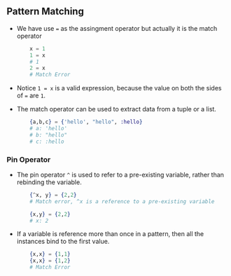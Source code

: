 ## Pattern Matching

* We have use `=` as the assingment operator but actually it is the match operator
    ``` elixir
        x = 1
        1 = x
        # 1
        2 = x
        # Match Error
    ```
* Notice `1 = x` is a valid expression, because the value on both the sides of `=` are `1`.

* The match operator can be used to extract data from a tuple or a list.
    ``` elixir
        {a,b,c} = {'hello', "hello", :hello}
        # a: 'hello'
        # b: "hello"
        # c: :hello
    ```

### Pin Operator
* The pin operator `^` is used to refer to a pre-existing variable, rather than rebinding the variable.
    ``` elixir
        {^x, y} = {2,2}
        # Match error, ^x is a reference to a pre-existing variable

        {x,y} = {2,2}
        # x: 2
    ```
* If a variable is reference more than once in a pattern, then all the instances bind to the first value.
    ``` elixir
        {x,x} = {1,1}
        {x,x} = {1,2}
        # Match Error
    ```